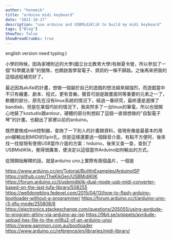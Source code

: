 ```yaml
---
author: "honemik"
title: "arduino midi keyboard"
date: "2021-10-17"
description: "use arduino and USBMidiKliK to build my midi keyboard"
tags: ["Blog"]
ShowToc: false
ShowBreadCrumbs: true
---
```



english version need typing:)

小學的時候，因為家裡附近的大學(國立台北教育大學)有辦夏令營，所以參加了一個"科學魔法車"的營隊，也開啟我學習電子、資訊的一條不歸路。之後再來把我的這個過程補完好了。

最近因為alufai的計畫，想做一個屬於自己的遊戲的想法越來越強烈，而遊戲當中不只有繪畫、劇本、程式，更有音樂。聲音可說是跟畫面同等重要的元素之一了，軟體的部分，原先在沒有linux系統的情況下，經過一番研究，最終還是選擇了bandlab，但是在某個巧妙的情況下，我突然多了一台linux的筆電，所以也很開心地裝了kxstudio跟ardour，硬體的部分則想起了這個一直很想做的"自製電子琴"的計畫。也翻出了家裡以前的arduino。

既然要做成midi控制器，查詢了一下別人的計畫跟資料，發現有像是最基本的用pin腳輸出到MIDI的5pin孔，但是這樣還要過一個錄音介面，有點不方便阿，後來找一找發現有使用USB當作介面的方案：hiduino，後來又查一查，查到了USBMidiKlik，覺得很厲害，便決定以這個當作Arduino如何輸出的方式。

從頭開始解釋的話，就是arduino uno上實際有兩個晶片，一個是

https://www.arduino.cc/en/Tutorial/BuiltInExamples/ArduinoISP
https://github.com/TheKikGen/USBMidiKliK
https://forum.arduino.cc/t/usbmidiklik-dual-mode-usb-midi-converter-based-on-the-last-lufa-library/508255
https://welldoneblog.fedevel.com/2015/04/13/how-to-flash-arduino-bootloader-without-a-programmer/
https://forum.arduino.cc/t/arduino-uno-r3-dfu-mode/255808/8
https://electronics.stackexchange.com/questions/205055/using-avrdude-to-program-attiny-via-arduino-as-isp
https://9bit.se/snippets/avrdude-upload-hex-file-to-the-m16u2-of-an-arduino-uno/
https://www.gammon.com.au/bootloader
https://www.arduino.cc/reference/en/libraries/midi-library/